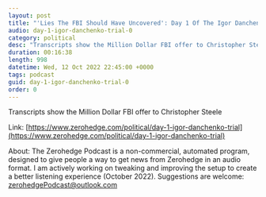 ```yaml
---
layout: post
title: "'Lies The FBI Should Have Uncovered': Day 1 Of The Igor Danchenko Trial"
audio: day-1-igor-danchenko-trial-0
category: political
desc: "Transcripts show the Million Dollar FBI offer to Christopher Steele"
duration: 00:16:38
length: 998
datetime: Wed, 12 Oct 2022 22:45:00 +0000
tags: podcast
guid: day-1-igor-danchenko-trial-0
order: 0
---
```

Transcripts show the Million Dollar FBI offer to Christopher Steele

Link: [https://www.zerohedge.com/political/day-1-igor-danchenko-trial](https://www.zerohedge.com/political/day-1-igor-danchenko-trial)

About: The Zerohedge Podcast is a non-commercial, automated program, designed to give people a way to get news from Zerohedge in an audio format.  I am actively working on tweaking and improving the setup to create a better listening experience (October 2022).  Suggestions are welcome: [zerohedgePodcast@outlook.com](mailto:zerohedgePodcast@outlook.com)